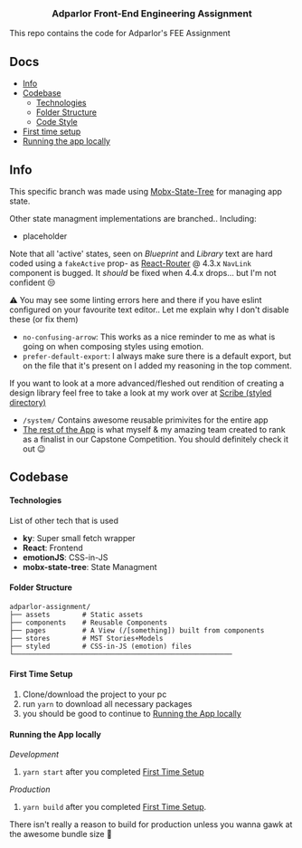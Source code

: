 <div align="center">

  ### Adparlor Front-End Engineering Assignment

</div>

This repo contains the code for Adparlor's FEE Assignment

## Docs
- [Info](#Info)
- [Codebase](#codebase)
  - [Technologies](#technologies)
  - [Folder Structure](#folder-structure)
  - [Code Style](#code-style)
- [First time setup](#first-time-setup)
- [Running the app locally](#running-the-app-locally)

## Info
This specific branch was made using [Mobx-State-Tree](https://github.com/mobxjs/mobx-state-tree) for managing app state. 

Other state managment implementations are branched.. Including:
- placeholder

Note that all 'active' states, seen on _Blueprint_ and _Library_ text are hard coded using a `fakeActive` prop- as [React-Router](https://github.com/ReactTraining/react-router) @ 4.3.x `NavLink` component is bugged.
It *should* be fixed when 4.4.x drops... but I'm not confident :unamused:

:warning: You may see some linting errors here and there if you have eslint configured on your favourite text editor.. Let me explain why I don't disable these (or fix them)
- `no-confusing-arrow`: This works as a nice reminder to me as what is going on when composing styles using emotion.
- `prefer-default-export`: I always make sure there is a default export, but on the file that it's present on I added my reasoning in the top comment.

If you want to look at a more advanced/fleshed out rendition of creating a design library feel free to take a look at my work over at [Scribe (styled directory)](https://github.com/withscribe/scribe/tree/next/src/styled)
- `/system/` Contains awesome reusable primivites for the entire app 
- [The rest of the App](https://github.com/withscribe/scribe) is what myself & my amazing team created to rank as a finalist in our Capstone Competition. You should definitely check it out :wink:

## Codebase

#### Technologies

List of other tech that is used
- **ky**: Super small fetch wrapper
- **React**: Frontend
- **emotionJS**: CSS-in-JS
- **mobx-state-tree**: State Managment


#### Folder Structure
```
adparlor-assignment/
├── assets        # Static assets 
├── components    # Reusable Components
├── pages         # A View (/[something]) built from components 
├── stores        # MST Stories+Models
├── styled        # CSS-in-JS (emotion) files  
└──────────────────────────────────────────────────────
```

#### First Time Setup
1. Clone/download the project to your pc
2. run `yarn` to download all necessary packages
3. you should be good to continue to [Running the App locally](#running-the-app-locally)

#### Running the App locally
_Development_
1. `yarn start` after you completed [First Time Setup](#first-time-setup)

_Production_
1. `yarn build` after you completed [First Time Setup](#first-time-setup).

There isn't really a reason to build for production unless you wanna gawk at the awesome bundle size :tada:
